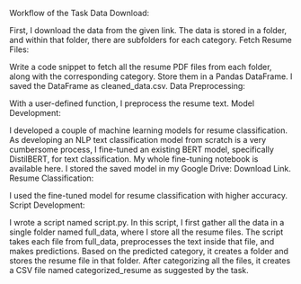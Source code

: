Workflow of the Task
Data Download:

First, I download the data from the given link.
The data is stored in a folder, and within that folder, there are subfolders for each category.
Fetch Resume Files:

Write a code snippet to fetch all the resume PDF files from each folder, along with the corresponding category.
Store them in a Pandas DataFrame.
I saved the DataFrame as cleaned_data.csv.
Data Preprocessing:

With a user-defined function, I preprocess the resume text.
Model Development:

I developed a couple of machine learning models for resume classification.
As developing an NLP text classification model from scratch is a very cumbersome process, I fine-tuned an existing BERT model, specifically DistilBERT, for text classification.
My whole fine-tuning notebook is available here.
I stored the saved model in my Google Drive: Download Link.
Resume Classification:

I used the fine-tuned model for resume classification with higher accuracy.
Script Development:

I wrote a script named script.py.
In this script, I first gather all the data in a single folder named full_data, where I store all the resume files.
The script takes each file from full_data, preprocesses the text inside that file, and makes predictions.
Based on the predicted category, it creates a folder and stores the resume file in that folder.
After categorizing all the files, it creates a CSV file named categorized_resume as suggested by the task.                                                                                                                                                                                                                                                                                                                                                                                                                                                                                                                                                                                                                                                                                                                                                                                                                                                                                                                                                                                                                                                                                                                                                                                                                                                                                                                                                                                                                                                                                                                                                                                                                                                                                                                                                                    
  
  
  
  
  
  
  
  
  
  
  
  
  
  
  
  
  
  
  
  
  
  
  
  
  
  
  
  
  
  
  
  
  
  
  
  
  
  
  
  
  
  
  
  
  
  
  
  
  
  
  
  
  
  
  
  
  
  
  
  
  
  
  
  
  
  
  
  
  
  
  
  
  
  
  
  
  
  
  
  
  
  
  
  
  

